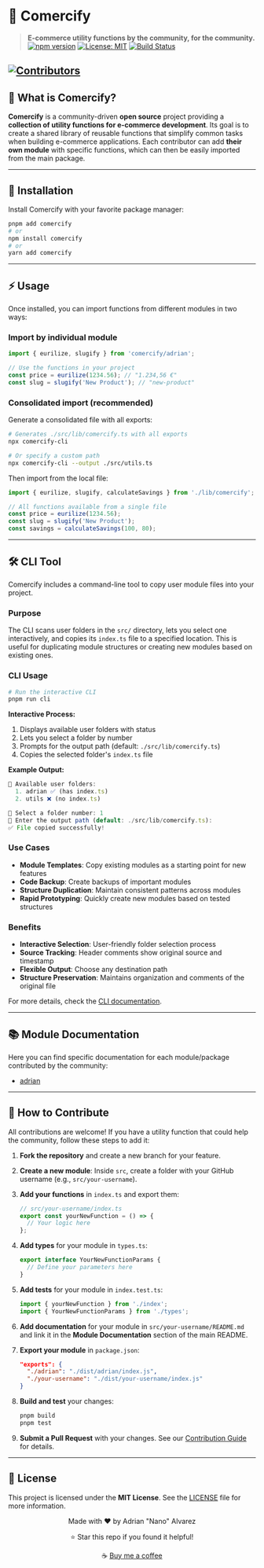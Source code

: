 # 🛒 Comercify

> **E-commerce utility functions by the community, for the community.**
> [![npm version](https://img.shields.io/npm/v/comercify.svg)](https://www.npmjs.com/package/comercify)
> [![License: MIT](https://img.shields.io/badge/License-MIT-green.svg)](../LICENSE)
> [![Build Status](https://img.shields.io/github/actions/workflow/status/N4N1T0/comercify/update-package.yml)](https://github.com/N4N1T0/comercify/actions)

## [![Contributors](https://img.shields.io/github/contributors/N4N1T0/comercify)](https://github.com/N4N1T0/comercify/graphs/contributors)

## 📖 What is Comercify?

**Comercify** is a community-driven **open source** project providing a **collection of utility functions for e-commerce development**.
Its goal is to create a shared library of reusable functions that simplify common tasks when building e-commerce applications.
Each contributor can add **their own module** with specific functions, which can then be easily imported from the main package.

---

## 🚀 Installation

Install Comercify with your favorite package manager:

```bash
pnpm add comercify
# or
npm install comercify
# or
yarn add comercify
```

---

## ⚡ Usage

Once installed, you can import functions from different modules in two ways:

### Import by individual module

```typescript
import { eurilize, slugify } from 'comercify/adrian';

// Use the functions in your project
const price = eurilize(1234.56); // "1.234,56 €"
const slug = slugify('New Product'); // "new-product"
```

### Consolidated import (recommended)

Generate a consolidated file with all exports:

```bash
# Generates ./src/lib/comercify.ts with all exports
npx comercify-cli

# Or specify a custom path
npx comercify-cli --output ./src/utils.ts
```

Then import from the local file:

```typescript
import { eurilize, slugify, calculateSavings } from './lib/comercify';

// All functions available from a single file
const price = eurilize(1234.56);
const slug = slugify('New Product');
const savings = calculateSavings(100, 80);
```

---

## 🛠️ CLI Tool

Comercify includes a command-line tool to copy user module files into your project.

### Purpose

The CLI scans user folders in the `src/` directory, lets you select one interactively, and copies its `index.ts` file to a specified location.
This is useful for duplicating module structures or creating new modules based on existing ones.

### CLI Usage

```bash
# Run the interactive CLI
pnpm run cli
```

**Interactive Process:**

1. Displays available user folders with status
2. Lets you select a folder by number
3. Prompts for the output path (default: `./src/lib/comercify.ts`)
4. Copies the selected folder's `index.ts` file

**Example Output:**

```ts
📁 Available user folders:
  1. adrian ✅ (has index.ts)
  2. utils ❌ (no index.ts)

🔢 Select a folder number: 1
📝 Enter the output path (default: ./src/lib/comercify.ts):
✅ File copied successfully!
```

### Use Cases

- **Module Templates**: Copy existing modules as a starting point for new features
- **Code Backup**: Create backups of important modules
- **Structure Duplication**: Maintain consistent patterns across modules
- **Rapid Prototyping**: Quickly create new modules based on tested structures

### Benefits

- **Interactive Selection**: User-friendly folder selection process
- **Source Tracking**: Header comments show original source and timestamp
- **Flexible Output**: Choose any destination path
- **Structure Preservation**: Maintains organization and comments of the original file

For more details, check the [CLI documentation](src/cli/README.md).

---

## 📚 Module Documentation

Here you can find specific documentation for each module/package contributed by the community:

- [adrian](src/adrian/README.md)

---

## 🙌 How to Contribute

All contributions are welcome!
If you have a utility function that could help the community, follow these steps to add it:

1. **Fork the repository** and create a new branch for your feature.

2. **Create a new module**: Inside `src`, create a folder with your GitHub username (e.g., `src/your-username`).

3. **Add your functions** in `index.ts` and export them:

   ```typescript
   // src/your-username/index.ts
   export const yourNewFunction = () => {
     // Your logic here
   };
   ```

4. **Add types** for your module in `types.ts`:

   ```typescript
   export interface YourNewFunctionParams {
     // Define your parameters here
   }
   ```

5. **Add tests** for your module in `index.test.ts`:

   ```typescript
   import { yourNewFunction } from './index';
   import { YourNewFunctionParams } from './types';
   ```

6. **Add documentation** for your module in `src/your-username/README.md` and link it in the **Module Documentation** section of the main README.

7. **Export your module** in `package.json`:

   ```json
   "exports": {
     "./adrian": "./dist/adrian/index.js",
     "./your-username": "./dist/your-username/index.js"
   }
   ```

8. **Build and test** your changes:

   ```bash
   pnpm build
   pnpm test
   ```

9. **Submit a Pull Request** with your changes.
   See our [Contribution Guide](../CONTRIBUTING.md) for details.

---

## 📝 License

This project is licensed under the **MIT License**.
See the [LICENSE](../LICENSE) file for more information.

<div align="center">
  <p>Made with ❤️ by Adrian "Nano" Alvarez</p>
  <p>⭐ Star this repo if you found it helpful!</p>
  <p>☕ <a href="https://buymeacoffee.com/n4n1t0">Buy me a coffee</a></p>
</div>
